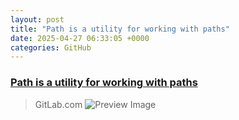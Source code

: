 ```yaml
---
layout: post
title: "Path is a utility for working with paths"
date: 2025-04-27 06:33:05 +0000
categories: GitHub
---
```


### [Path is a utility for working with paths](https://gitlab.com/SpyrjaGaldr/path)

> GitLab.com
![Preview Image](https://gitlab.com/assets/twitter_card-570ddb06edf56a2312253c5872489847a0f385112ddbcd71ccfa1570febab5d2.jpg)

